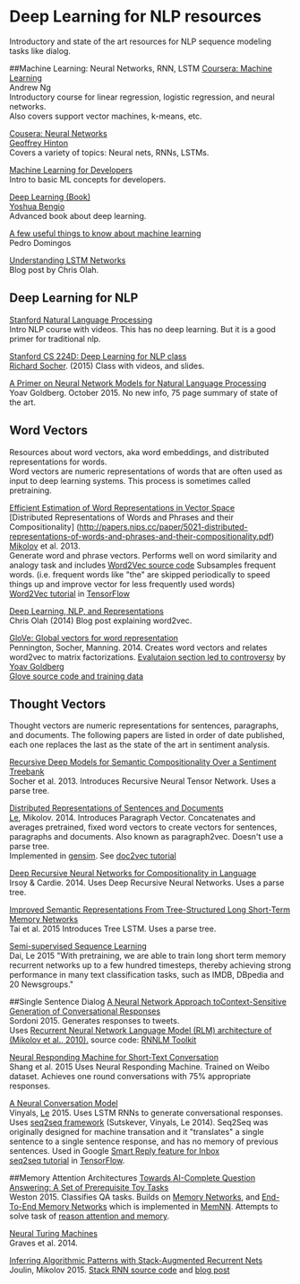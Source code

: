 # Deep Learning for NLP resources

Introductory and state of the art resources for NLP sequence modeling tasks like dialog.

##Machine Learning: Neural Networks, RNN, LSTM
[Coursera: Machine Learning](https://www.coursera.org/learn/machine-learning/home/welcome?module=tN10A)  
Andrew Ng  
Introductory course for linear regression, logistic regression, and neural networks.  
Also covers support vector machines, k-means, etc.  

[Cousera: Neural Networks](https://class.coursera.org/neuralnets-2012-001/lecture)  
[Geoffrey Hinton](https://scholar.google.com/citations?user=JicYPdAAAAAJ)  
Covers a variety of topics: Neural nets, RNNs, LSTMs.

[Machine Learning for Developers](http://xyclade.github.io/MachineLearning/)  
Intro to basic ML concepts for developers.  

[Deep Learning (Book)](http://goodfeli.github.io/dlbook/)  
[Yoshua Bengio](https://scholar.google.com/citations?user=kukA0LcAAAAJ&hl=en)  
Advanced book about deep learning.

[A few useful things to know about machine learning](https://homes.cs.washington.edu/~pedrod/papers/cacm12.pdf)  
Pedro Domingos  

[Understanding LSTM Networks](http://colah.github.io/posts/2015-08-Understanding-LSTMs/)  
Blog post by Chris Olah.  

## Deep Learning for NLP 
[Stanford Natural Language Processing](https://class.coursera.org/nlp/lecture/preview)  
Intro NLP course with videos. This has no deep learning. But it is a good primer for traditional nlp.  

[Stanford CS 224D: Deep Learning for NLP class](http://cs224d.stanford.edu/syllabus.html)  
[Richard Socher](https://scholar.google.com/citations?user=FaOcyfMAAAAJ&hl=en). (2015)  Class with videos, and slides.

[A Primer on Neural Network Models for Natural Language Processing](http://u.cs.biu.ac.il/~yogo/nnlp.pdf)  
Yoav Goldberg. October 2015. No new info, 75 page summary of state of the art.  

## Word Vectors
Resources about word vectors, aka word embeddings, and distributed representations for words.  
Word vectors are numeric representations of words that are often used as input to deep learning systems. This process is sometimes called pretraining.  

[Efficient Estimation of Word Representations in Vector Space](http://arxiv.org/pdf/1301.3781v3.pdf)  
[Distributed Representations of Words and Phrases and their Compositionality]
(http://papers.nips.cc/paper/5021-distributed-representations-of-words-and-phrases-and-their-compositionality.pdf)  
[Mikolov](https://scholar.google.com/citations?user=oBu8kMMAAAAJ&hl=en) et al. 2013.  
Generate word and phrase vectors.  Performs well on word similarity and analogy task and includes [Word2Vec source code](https://code.google.com/p/word2vec/)  Subsamples frequent words. (i.e. frequent words like "the" are skipped periodically to speed things up and improve vector for less frequently used words)  
[Word2Vec tutorial](http://tensorflow.org/tutorials/word2vec/index.html) in [TensorFlow](http://tensorflow.org/)  

[Deep Learning, NLP, and Representations](http://colah.github.io/posts/2014-07-NLP-RNNs-Representations/)  
Chris Olah (2014)  Blog post explaining word2vec.  

[GloVe: Global vectors for word representation](http://nlp.stanford.edu/projects/glove/glove.pdf)  
Pennington, Socher, Manning. 2014. Creates word vectors and relates word2vec to matrix factorizations.  [Evalutaion section led to controversy](http://rare-technologies.com/making-sense-of-word2vec/) by [Yoav Goldberg](https://plus.google.com/114479713299850783539/posts/BYvhAbgG8T2)  
[Glove source code and training data](http://nlp.stanford.edu/projects/glove/) 

## Thought Vectors
Thought vectors are numeric representations for sentences, paragraphs, and documents.  The following papers are listed in order of date published, each one replaces the last as the state of the art in sentiment analysis.  

[Recursive Deep Models for Semantic Compositionality Over a Sentiment Treebank](http://citeseerx.ist.psu.edu/viewdoc/download?doi=10.1.1.383.1327&rep=rep1&type=pdf)  
Socher et al. 2013.  Introduces Recursive Neural Tensor Network.  Uses a parse tree.

[Distributed Representations of Sentences and Documents](http://cs.stanford.edu/~quocle/paragraph_vector.pdf)  
[Le](https://scholar.google.com/citations?user=vfT6-XIAAAAJ), Mikolov. 2014.  Introduces Paragraph Vector. Concatenates and averages pretrained, fixed word vectors to create vectors for sentences, paragraphs and documents. Also known as paragraph2vec.  Doesn't use a parse tree.  
Implemented in [gensim](https://github.com/piskvorky/gensim/).  See [doc2vec tutorial](http://rare-technologies.com/doc2vec-tutorial/)

[Deep Recursive Neural Networks for Compositionality in Language](http://www.cs.cornell.edu/~oirsoy/files/nips14drsv.pdf)  
Irsoy & Cardie. 2014.  Uses Deep Recursive Neural Networks. Uses a parse tree.

[Improved Semantic Representations From Tree-Structured Long Short-Term Memory Networks](https://aclweb.org/anthology/P/P15/P15-1150.pdf)  
Tai et al. 2015  Introduces Tree LSTM. Uses a parse tree.

[Semi-supervised Sequence Learning](http://arxiv.org/pdf/1511.01432.pdf)  
Dai, Le 2015 "With pretraining, we are able to train long short term memory recurrent networks up to a few hundred
timesteps, thereby achieving strong performance in many text classification tasks, such as IMDB, DBpedia and 20 Newsgroups."  

##Single Sentence Dialog
[A Neural Network Approach toContext-Sensitive Generation of Conversational Responses](http://arxiv.org/pdf/1506.06714v1.pdf)  
Sordoni 2015.  Generates responses to tweets.   
Uses [Recurrent Neural Network Language Model (RLM) architecture
of (Mikolov et al., 2010).](http://www.fit.vutbr.cz/research/groups/speech/publi/2010/mikolov_interspeech2010_IS100722.pdf)  source code: [RNNLM Toolkit](http://www.rnnlm.org/)

[Neural Responding Machine for Short-Text Conversation](http://arxiv.org/pdf/1503.02364v2.pdf)  
Shang et al. 2015  Uses Neural Responding Machine.  Trained on Weibo dataset.  Achieves one round conversations with 75% appropriate responses.

[A Neural Conversation Model](http://arxiv.org/pdf/1506.05869v3.pdf)  
Vinyals, [Le](https://scholar.google.com/citations?user=vfT6-XIAAAAJ) 2015.  Uses LSTM RNNs to generate conversational responses. Uses [seq2seq framework](http://arxiv.org/pdf/1409.3215v3.pdf) (Sutskever, Vinyals, Le 2014).  Seq2Seq was originally designed for machine transation and it "translates" a single sentence to a single sentence response, and has no memory of previous sentences.  Used in Google [Smart Reply feature for Inbox](http://googleresearch.blogspot.co.uk/2015/11/computer-respond-to-this-email.html)  
[seq2seq tutorial](http://tensorflow.org/tutorials/seq2seq/index.html) in [TensorFlow](http://tensorflow.org/).   

##Memory Attention Architectures
[Towards AI-Complete Question Answering: A Set of Prerequisite Toy Tasks](http://arxiv.org/pdf/1502.05698v7.pdf)  
Weston 2015. Classifies QA tasks. Builds on [Memory Networks](http://arxiv.org/pdf/1410.3916v10.pdf), and 
[End-To-End Memory Networks](http://arxiv.org/pdf/1503.08895v4.pdf) which is implemented in [MemNN](https://github.com/facebook/MemNN). Attempts to solve task of [reason attention and memory](https://research.facebook.com/pages/764602597000662/reasoning-attention-memory-ram-nips-workshop-2015/).

[Neural Turing Machines](http://arxiv.org/pdf/1410.5401v2.pdf)  
Graves et al. 2014.  

[Inferring Algorithmic Patterns with Stack-Augmented Recurrent Nets](http://arxiv.org/pdf/1503.01007v4.pdf)  
Joulin, Mikolov 2015. [Stack RNN source code](https://github.com/facebook/Stack-RNN) and [blog post](https://research.facebook.com/blog/1642778845966521/inferring-algorithmic-patterns-with-stack/)  

